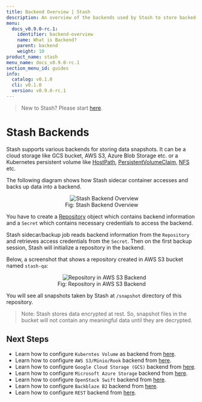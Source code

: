 ```yaml
---
title: Backend Overview | Stash
description: An overview of the backends used by Stash to store backed up data.
menu:
  docs_v0.9.0-rc.1:
    identifier: backend-overview
    name: What is Backend?
    parent: backend
    weight: 10
product_name: stash
menu_name: docs_v0.9.0-rc.1
section_menu_id: guides
info:
  catalog: v0.1.0
  cli: v0.1.0
  version: v0.9.0-rc.1
---
```


> New to Stash? Please start [here](/docs/v0.9.0-rc.1/concepts/README).

# Stash Backends

Stash supports various backends for storing data snapshots. It can be a cloud storage like GCS bucket, AWS S3, Azure Blob Storage etc. or a Kubernetes persistent volume like [HostPath](https://kubernetes.io/docs/concepts/storage/volumes/#hostpath), [PersistentVolumeClaim](https://kubernetes.io/docs/concepts/storage/volumes/#persistentvolumeclaim), [NFS](https://kubernetes.io/docs/concepts/storage/volumes/#nfs) etc.

The following diagram shows how Stash sidecar container accesses and backs up data into a backend.

<figure align="center">
  <img alt="Stash Backend Overview" src="/docs/v0.9.0-rc.1/images/guides/latest/backends/backend_overview.svg">
  <figcaption align="center">Fig: Stash Backend Overview</figcaption>
</figure>

You have to create a [Repository](/docs/v0.9.0-rc.1/concepts/crds/repository) object which contains backend information and a `Secret` which contains necessary credentials to access the backend.

Stash sidecar/backup job reads backend information from the `Repository` and retrieves access credentials from the `Secret`. Then on the first backup session, Stash will initialize a repository in the backend.

Below, a screenshot that shows a repository created in AWS S3 bucket named `stash-qa`:

<figure align="center">
  <img alt="Repository in AWS S3 Backend" src="/docs/v0.9.0-rc.1/images/guides/latest/backends/s3_repository.png">
  <figcaption align="center">Fig: Repository in AWS S3 Backend</figcaption>
</figure>

You will see all snapshots taken by Stash at `/snapshot` directory of this repository.

> Note: Stash stores data encrypted at rest. So, snapshot files in the bucket will not contain any meaningful data until they are decrypted.

## Next Steps

- Learn how to configure `Kuberntes Volume` as backend from [here](/docs/v0.9.0-rc.1/guides/latest/backends/local).
- Learn how to configure `AWS S3/Minio/Rook` backend from [here](/docs/v0.9.0-rc.1/guides/latest/backends/s3).
- Learn how to configure `Google Cloud Storage (GCS)` backend from [here](/docs/v0.9.0-rc.1/guides/latest/backends/gcs).
- Learn how to configure `Microsoft Azure Storage` backend from [here](/docs/v0.9.0-rc.1/guides/latest/backends/azure).
- Learn how to configure `OpenStack Swift` backend from [here](/docs/v0.9.0-rc.1/guides/latest/backends/swift).
- Learn how to configure `Backblaze B2` backend from [here](/docs/v0.9.0-rc.1/guides/latest/backends/b2).
- Learn how to configure `REST` backend from [here](/docs/v0.9.0-rc.1/guides/latest/backends/rest).
